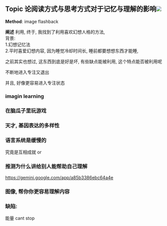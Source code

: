 
## Topic 论阅读方式与思考方式对于记忆与理解的影响![](file:///)  
  
**Method**: image flashback  
  

**阐述**
利用, 终于, 我找到了利用喜欢幻想人格的方法,   
背景:   
1.幻想记忆法  
2.平时喜爱幻想内容, 因为睡觉冷却时间长, 睡前都要想想东西才能睡,   
  
之前其实也想过, 这东西到底是好是坏, 有些缺点能被利用, 这个特点能否被利用呢  
  

不断地进入专注又退出  
  
并且, 好像更容易进入专注状态

### imagin learning  
  

### 在脑瓜子里玩游戏  
  

### 天才, 基因表达的多样性



### 语言系统是缓慢的
究竟是互相成就 or



### 推测为什么讲给别人能帮助自己理解



https://gemini.google.com/app/a85b3386ebc64a4e



### 图像, 帮你你更容易理解内容



### 缺陷: 

能量
cant stop